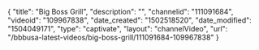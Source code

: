 {
    "title": "Big Boss Grill",
    "description": "",
    "channelid": "111091684",
    "videoid": "109967838",
    "date_created": "1502518520",
    "date_modified": "1504049171",
    "type": "captivate",
    "layout": "channelVideo",
    "url": "\/bbbusa-latest-videos\/big-boss-grill\/111091684-109967838"
}